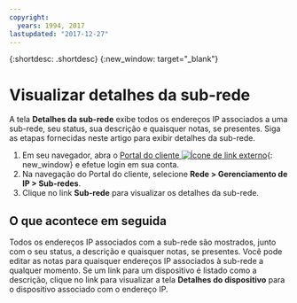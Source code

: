 ```yaml
---
copyright:
  years: 1994, 2017
lastupdated: "2017-12-27"
---
```

{:shortdesc: .shortdesc}
{:new_window: target="_blank"}

# Visualizar detalhes da sub-rede 

A tela **Detalhes da sub-rede** exibe todos os endereços IP associados a uma sub-rede, seu status, sua descrição e quaisquer notas, se presentes. Siga as etapas fornecidas neste artigo para exibir detalhes da sub-rede.

1. Em seu navegador, abra o [Portal do cliente ![Ícone de link externo](../../icons/launch-glyph.svg "Ícone de link externo")](https://control.softlayer.com/){: new_window} e efetue login em sua conta.
2. Na navegação do Portal do cliente, selecione **Rede > Gerenciamento de IP > Sub-redes**.
3. Clique no link **Sub-rede** para visualizar os detalhes da sub-rede.

## O que acontece em seguida

Todos os endereços IP associados com a sub-rede são mostrados, junto com o seu status, a descrição e quaisquer notas, se presentes. Você pode editar as notas para quaisquer endereços IP associados à sub-rede a qualquer momento. Se um link para um dispositivo é listado como a descrição, clique no link para visualizar a tela **Detalhes do dispositivo** para o dispositivo associado com o endereço IP.
